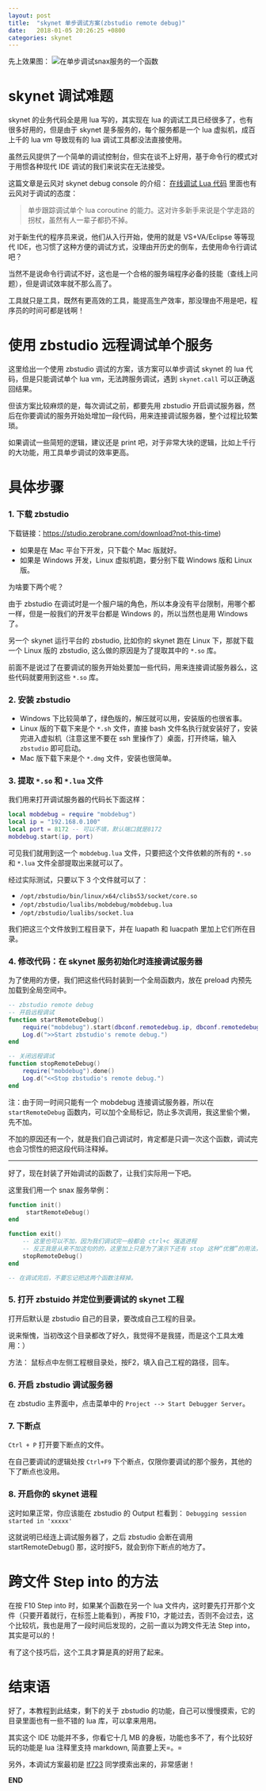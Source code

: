 ```yaml
---
layout: post
title:  "skynet 单步调试方案(zbstudio remote debug)"
date:   2018-01-05 20:26:25 +0800
categories: skynet
---
```


先上效果图：
![在单步调试snax服务的一个函数](https://imgconvert.csdnimg.cn/aHR0cDovL2ltZy5ibG9nLmNzZG4ubmV0LzIwMTgwMTA0MjE0NjQ5ODAx?x-oss-process=image/format,png)


# skynet 调试难题
skynet 的业务代码全是用 lua 写的，其实现在 lua 的调试工具已经很多了，也有很多好用的，但是由于 skynet 是多服务的，每个服务都是一个 lua 虚拟机，成百上千的 lua vm 导致现有的 lua 调试工具都没法直接使用。

虽然云风提供了一个简单的调试控制台，但实在谈不上好用，基于命令行的模式对于用惯各种现代 IDE 调试的我们来说实在无法接受。

这篇文章是云风对 skynet debug console 的介绍：
[在线调试 Lua 代码](https://blog.codingnow.com/2015/02/skynet_debugger.html)
里面也有云风对于调试的态度：
> 单步跟踪调试单个 lua coroutine 的能力。这对许多新手来说是个学走路的拐杖，虽然有人一辈子都扔不掉。

对于新生代的程序员来说，他们从入行开始，使用的就是 VS+VA/Eclipse 等等现代 IDE，也习惯了这种方便的调试方式，没理由开历史的倒车，去使用命令行调试吧？

当然不是说命令行调试不好，这也是一个合格的服务端程序必备的技能（查线上问题），但是调试效率就不那么高了。

工具就只是工具，既然有更高效的工具，能提高生产效率，那没理由不用是吧，程序员的时间可都是钱啊！


# 使用 zbstudio 远程调试单个服务
这里给出一个使用 zbstudio 调试的方案，该方案可以单步调试 skynet 的 lua 代码，但是只能调试单个 lua vm，无法跨服务调试，遇到 `skynet.call` 可以正确返回结果。

但该方案比较麻烦的是，每次调试之前，都要先用 zbstudio 开启调试服务器，然后在你要调试的服务开始处增加一段代码，用来连接调试服务器，整个过程比较繁琐。

如果调试一些简短的逻辑，建议还是 print 吧，对于非常大块的逻辑，比如上千行的大功能，用工具单步调试的效率更高。

# 具体步骤
### 1. 下载 zbstudio
下载链接：https://studio.zerobrane.com/download?not-this-time)

 * 如果是在 Mac 平台下开发，只下载个 Mac 版就好。
 * 如果是 Windows 开发，Linux 虚拟机跑，要分别下载 Windows 版和 Linux 版。

为啥要下两个呢？

由于 zbstudio 在调试时是一个服户端的角色，所以本身没有平台限制，用哪个都一样，但是一般我们的开发平台都是 Windows 的，所以当然也是用 Windows 了。

另一个 skynet 运行平台的 zbstudio, 比如你的 skynet 跑在 Linux 下，那就下载一个 Linux 版的 zbstudio, 这么做的原因是为了提取其中的 `*.so` 库。

前面不是说过了在要调试的服务开始处要加一些代码，用来连接调试服务器么，这些代码就要用到这些 `*.so` 库。


### 2. 安装 zbstudio
* Windows 下比较简单了，绿色版的，解压就可以用，安装版的也很省事。
* Linux 版的下载下来是个 `*.sh` 文件，直接 bash 文件名执行就安装好了，安装完进入虚拟机（注意这里不要在 ssh 里操作了）桌面，打开终端，输入 `zbstudio` 即可启动。
* Mac 版下载下来是个 `*.dmg` 文件，安装也很简单。

### 3. 提取 `*.so` 和 `*.lua` 文件

我们用来打开调试服务器的代码长下面这样：
```lua
local mobdebug = require "mobdebug")
local ip = "192.168.0.100"
local port = 8172 -- 可以不填，默认端口就是8172
mobdebug.start(ip, port)
```

可见我们就用到这一个 `mobdebug.lua` 文件，只要把这个文件依赖的所有的 `*.so` 和 `*.lua` 文件全部提取出来就可以了。

经过实际测试，只要以下 3 个文件就可以了：
* `/opt/zbstudio/bin/linux/x64/clibs53/socket/core.so`
* `/opt/zbstudio/lualibs/mobdebug/mobdebug.lua`
* `/opt/zbstudio/lualibs/socket.lua`

我们把这三个文件放到工程目录下，并在 luapath 和 luacpath 里加上它们所在目录。

### 4. 修改代码：在 skynet 服务初始化时连接调试服务器
为了使用的方便，我们把这些代码封装到一个全局函数内，放在 preload 内预先加载到全局空间中。
```lua
-- zbstudio remote debug
-- 开启远程调试
function startRemoteDebug()
    require("mobdebug").start(dbconf.remotedebug.ip, dbconf.remotedebug.port)
    Log.d(">>Start zbstudio's remote debug.")
end

-- 关闭远程调试
function stopRemoteDebug()
    require("mobdebug").done()
    Log.d("<<Stop zbstudio's remote debug.")
end
```
注：由于同一时间只能有一个 mobdebug 连接调试服务器，所以在 `startRemoteDebug` 函数内，可以加个全局标记，防止多次调用，我这里偷个懒，先不加。

不加的原因还有一个，就是我们自己调试时，肯定都是只调一次这个函数，调试完也会习惯性的把这段代码注释掉。

***
好了，现在封装了开始调试的函数了，让我们实际用一下吧。

这里我们用一个 snax 服务举例：
```lua
function init()
	 startRemoteDebug()
end

function exit()
	-- 这里也可以不加，因为我们调试完一般都会 ctrl+c 强退进程
	-- 反正我是从来不加这句的的，这里加上只是为了演示下还有 stop 这种“优雅”的用法，其实对调试来说没什么必要
	stopRemoteDebug()
end

-- 在调试完后，不要忘记把这两个函数注释掉。
```

### 5. 打开 zbstuido 并定位到要调试的 skynet 工程
打开后默认是 zbstudio 自己的目录，要改成自己工程的目录。

说来惭愧，当初改这个目录都改了好久，我觉得不是我搓，而是这个工具太难用：）

方法：
鼠标点中左侧工程根目录处，按F2，填入自己工程的路径，回车。

### 6. 开启 zbstudio 调试服务器
在 zbstudio 主界面中，点击菜单中的 `Project --> Start Debugger Server`。

### 7. 下断点
`Ctrl + P` 打开要下断点的文件。

在自己要调试的逻辑处按 `Ctrl+F9` 下个断点，仅限你要调试的那个服务，其他的下了断点也没用。

### 8. 开启你的 skynet 进程
这时如果正常，你应该能在 zbstudio 的 Output 栏看到：
`Debugging session started in 'xxxxx'`

这就说明已经连上调试服务器了，之后 zbstudio 会断在调用 startRemoteDebug() 那，这时按F5，就会到你下断点的地方了。


# 跨文件 Step into 的方法
在按 F10 Step into 时，如果某个函数在另一个 lua 文件内，这时要先打开那个文件（只要开着就行，在标签上能看到），再按 F10，才能过去，否则不会过去，这个比较坑，我也是用了一段时间后发现的，之前一直以为跨文件无法 Step into，其实是可以的！

有了这个技巧后，这个工具才算是真的好用了起来。

# 结束语
好了，本教程到此结束，剩下的关于 zbstudio 的功能，自己可以慢慢摸索，它的目录里面也有一些不错的 lua 库，可以拿来用用。

其实这个 IDE 功能并不多，你看它十几 MB 的身板，功能也多不了，有个比较好玩的功能是 lua 注释里支持 markdown, 简直要上天=。=

另外，本调试方案最初是 [lf723](https://github.com/lf723) 同学摸索出来的，非常感谢！

**END**
